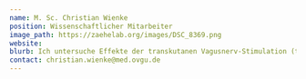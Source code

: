 ```yaml
---
name: M. Sc. Christian Wienke
position: Wissenschaftlicher Mitarbeiter
image_path: https://zaehelab.org/images/DSC_8369.png
website:
blurb: Ich untersuche Effekte der transkutanen Vagusnerv-Stimulation (tVNS) auf zentrale neuronale Prozesse bei gesunden Erwachsenen. Von besonderem Interesse ist dabei die Suche nach einem Biomarker für die Effektivität von tVNS.
contact: christian.wienke@med.ovgu.de
---
```

